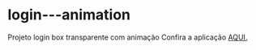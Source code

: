 # login---animation

Projeto login box transparente com animação
Confira a aplicação <a href="https://dev-pedrosv.github.io/login---animation/">AQUI.</a>
